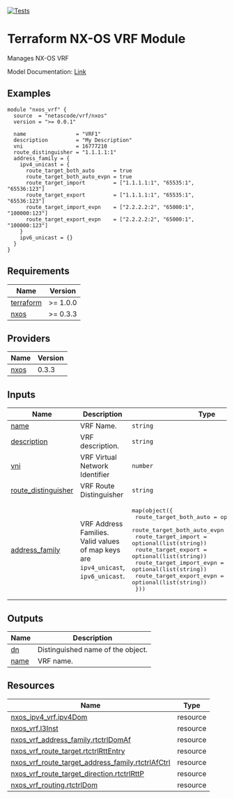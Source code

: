 <!-- BEGIN_TF_DOCS -->
[![Tests](https://github.com/netascode/terraform-nxos-vrf/actions/workflows/test.yml/badge.svg)](https://github.com/netascode/terraform-nxos-vrf/actions/workflows/test.yml)

# Terraform NX-OS VRF Module

Manages NX-OS VRF

Model Documentation: [Link](https://developer.cisco.com/docs/cisco-nexus-3000-and-9000-series-nx-api-rest-sdk-user-guide-and-api-reference-release-9-3x/#!configuring-vrfs)

## Examples

```hcl
module "nxos_vrf" {
  source  = "netascode/vrf/nxos"
  version = ">= 0.0.1"

  name                = "VRF1"
  description         = "My Description"
  vni                 = 16777210
  route_distinguisher = "1.1.1.1:1"
  address_family = {
    ipv4_unicast = {
      route_target_both_auto      = true
      route_target_both_auto_evpn = true
      route_target_import         = ["1.1.1.1:1", "65535:1", "65536:123"]
      route_target_export         = ["1.1.1.1:1", "65535:1", "65536:123"]
      route_target_import_evpn    = ["2.2.2.2:2", "65000:1", "100000:123"]
      route_target_export_evpn    = ["2.2.2.2:2", "65000:1", "100000:123"]
    }
    ipv6_unicast = {}
  }
}
```

## Requirements

| Name | Version |
|------|---------|
| <a name="requirement_terraform"></a> [terraform](#requirement\_terraform) | >= 1.0.0 |
| <a name="requirement_nxos"></a> [nxos](#requirement\_nxos) | >= 0.3.3 |

## Providers

| Name | Version |
|------|---------|
| <a name="provider_nxos"></a> [nxos](#provider\_nxos) | 0.3.3 |

## Inputs

| Name | Description | Type | Default | Required |
|------|-------------|------|---------|:--------:|
| <a name="input_name"></a> [name](#input\_name) | VRF Name. | `string` | n/a | yes |
| <a name="input_description"></a> [description](#input\_description) | VRF description. | `string` | `""` | no |
| <a name="input_vni"></a> [vni](#input\_vni) | VRF Virtual Network Identifier | `number` | `null` | no |
| <a name="input_route_distinguisher"></a> [route\_distinguisher](#input\_route\_distinguisher) | VRF Route Distinguisher | `string` | `null` | no |
| <a name="input_address_family"></a> [address\_family](#input\_address\_family) | VRF Address Families. Valid values of map keys are `ipv4_unicast`, `ipv6_unicast`. | <pre>map(object({<br>    route_target_both_auto      = optional(bool)<br>    route_target_both_auto_evpn = optional(bool)<br>    route_target_import         = optional(list(string))<br>    route_target_export         = optional(list(string))<br>    route_target_import_evpn    = optional(list(string))<br>    route_target_export_evpn    = optional(list(string))<br>  }))</pre> | `{}` | no |

## Outputs

| Name | Description |
|------|-------------|
| <a name="output_dn"></a> [dn](#output\_dn) | Distinguished name of the object. |
| <a name="output_name"></a> [name](#output\_name) | VRF name. |

## Resources

| Name | Type |
|------|------|
| [nxos_ipv4_vrf.ipv4Dom](https://registry.terraform.io/providers/netascode/nxos/latest/docs/resources/ipv4_vrf) | resource |
| [nxos_vrf.l3Inst](https://registry.terraform.io/providers/netascode/nxos/latest/docs/resources/vrf) | resource |
| [nxos_vrf_address_family.rtctrlDomAf](https://registry.terraform.io/providers/netascode/nxos/latest/docs/resources/vrf_address_family) | resource |
| [nxos_vrf_route_target.rtctrlRttEntry](https://registry.terraform.io/providers/netascode/nxos/latest/docs/resources/vrf_route_target) | resource |
| [nxos_vrf_route_target_address_family.rtctrlAfCtrl](https://registry.terraform.io/providers/netascode/nxos/latest/docs/resources/vrf_route_target_address_family) | resource |
| [nxos_vrf_route_target_direction.rtctrlRttP](https://registry.terraform.io/providers/netascode/nxos/latest/docs/resources/vrf_route_target_direction) | resource |
| [nxos_vrf_routing.rtctrlDom](https://registry.terraform.io/providers/netascode/nxos/latest/docs/resources/vrf_routing) | resource |
<!-- END_TF_DOCS -->